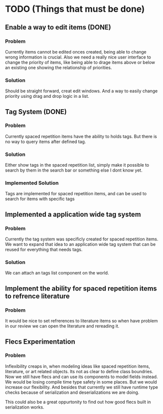 # TODO (Things that must be done)

## Enable a way to edit items (DONE)

### Problem

Currently items cannot be edited onces created, being able to change wrong information is crucial. Also we need a really nice user interface to change the priority of items, like being able to drage items above or below an existing one showing the relationship of priorities.

### Solution

Should be straight forward, creat edit windows. And a way to easily change priority using drag and drop logic in a list.

## Tag System (DONE)

### Problem

Currently spaced repetition items have the ability to holds tags. But there is no way to query items after defined tag.

### Solution

Either show tags in the spaced repetition list, simply make it possible to search by them in the search bar or something else I dont know yet.

### Implemented Solution

Tags are implemented for spaced repetition items, and can be used to search for items with specific tags

## Implemented a application wide tag system

### Problem

Currently the tag system was specificly created for spaced repetition items. We want to expand that idea to an application wide tag system that can be reused for everything that needs tags.

### Solution

We can attach an tags list component on the world.

## Implement the ability for spaced repetition items to refrence literature

### Problem

It would be nice to set refrerences to literature items so when have problem in our review we can open the literature and rereading it.

## Flecs Experimentation

### Problem

Inflexibility creaps in, when modeling ideas like spaced repetition items, literature, or art related objects. Its not as clear to define class boundries. Now we still have flecs and can use its components to model fields instead. We would be losing compile time type safety in some places. But we would increase our flexibility. And besides that currently we still have runtime type checks because of serialization and deserializations we are doing.

This could also be a great oppurtonity to find out how good flecs built in serialization works.
